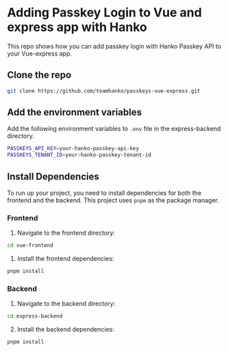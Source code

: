# Adding Passkey Login to Vue and express app with Hanko

This repo shows how you can add passkey login with Hanko Passkey API to your Vue-express app.

## Clone the repo

```bash
git clone https://github.com/teamhanko/passkeys-vue-express.git
```

## Add the environment variables

Add the following environment variables to `.env` file in the express-backend directory.

```sh
PASSKEYS_API_KEY=your-hanko-passkey-api-key
PASSKEYS_TENANT_ID=your-hanko-passkey-tenant-id
```

## Install Dependencies

To run up your project, you need to install dependencies for both the frontend and the backend. This project uses `pnpm` as the package manager.

### Frontend

1. Navigate to the frontend directory:

```bash
cd vue-frontend
```

1. Install the frontend dependencies:

```bash
pnpm install
```

### Backend

1. Navigate to the backend directory:

```bash
cd express-backend
```

2. Install the backend dependencies:

```bash
pnpm install
```
